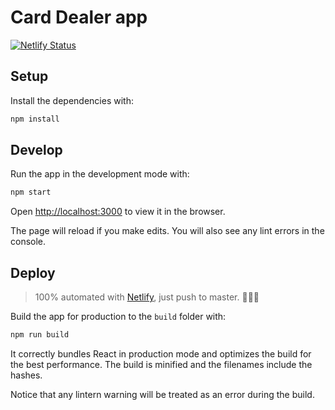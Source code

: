 # Card Dealer app
[![Netlify Status](https://api.netlify.com/api/v1/badges/17eb94b6-6fcc-4dad-80e5-cde787a090ed/deploy-status)](https://app.netlify.com/sites/emojidealer/deploys)

## Setup

Install the dependencies with:

```bash
npm install
```

## Develop

Run the app in the development mode with:

```bash
npm start
```

Open [http://localhost:3000](http://localhost:3000) to view it in the browser.

The page will reload if you make edits. You will also see any lint errors in the console.


## Deploy

> 100% automated with [Netlify](https://app.netlify.com/sites/card-dealer), just push to master. 🧙🏻‍♂️

Build the app for production to the `build` folder with:

```bash
npm run build
```

It correctly bundles React in production mode and optimizes the build for the best performance.
The build is minified and the filenames include the hashes.

Notice that any lintern warning will be treated as an error during the build.
